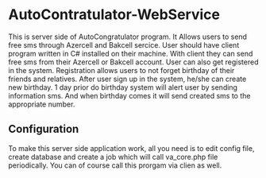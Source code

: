 AutoContratulator-WebService
============================

This is server side of AutoCongratulator program. It Allows users to send free sms through Azercell and Bakcell sercice.
User should have client program written in C# installed on their machine. With client they can send free sms from their 
Azercell or Bakcell account. User can also get registered in the system. Registration allows users to not forget birthday
of their friends and relatives. After user sign up in the system, he/she can create new birthday. 1 day prior do birthday
system will alert user by sending information sms. And when birthday comes it will send created sms to the appropriate number.

Configuration
-------------
To make this server side application work, all you need is to edit config file, create database and create a job
which will call va_core.php file periodically. You can of course call this prorgam via clien as well.